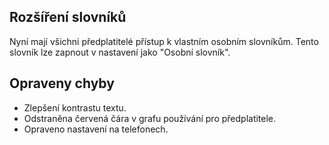 ## Rozšíření slovníků

Nyní mají všichni předplatitelé přístup k vlastním osobním slovníkům.
Tento slovník lze zapnout v nastavení jako "Osobní slovník".

## Opraveny chyby

- Zlepšení kontrastu textu.
- Odstraněna červená čára v grafu používání pro předplatitele.
- Opraveno nastavení na telefonech.
